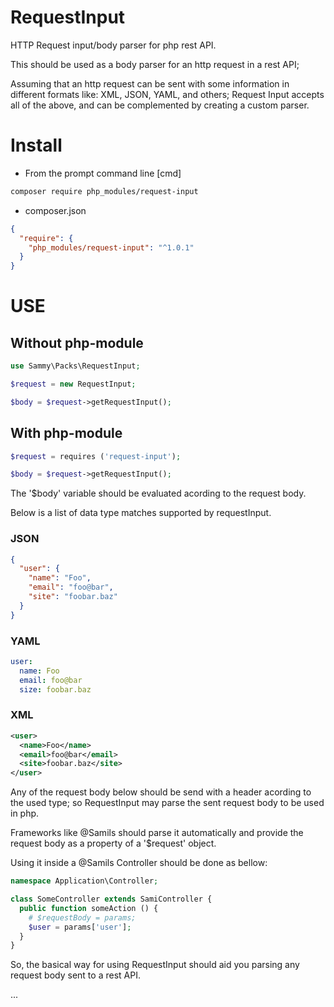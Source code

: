 # RequestInput

 HTTP Request input/body parser for php rest API.

 This should be used as a body parser for an http request in a rest API;

 Assuming that an http request can be sent with some information in different formats like: XML, JSON, YAML, and others; Request Input accepts all of the above, and can be complemented by creating a custom parser.

# Install

- From the prompt command line [cmd]

```bash
composer require php_modules/request-input
```

- composer.json

```json
{
  "require": {
    "php_modules/request-input": "^1.0.1"
  }
}
```

# USE 

## Without php-module

```php
use Sammy\Packs\RequestInput;

$request = new RequestInput;

$body = $request->getRequestInput();
```

## With php-module

```php
$request = requires ('request-input');

$body = $request->getRequestInput();
```

The '$body' variable should be evaluated acording to the request body.

Below is a list of data type matches supported by requestInput.

### JSON

```json
{
  "user": {
    "name": "Foo",
    "email": "foo@bar",
    "site": "foobar.baz"
  }
}
```

### YAML

```yaml
user:
  name: Foo
  email: foo@bar
  size: foobar.baz
```

### XML

```xml
<user>
  <name>Foo</name>
  <email>foo@bar</email>
  <site>foobar.baz</site>
</user>
```

Any of the request body below should be send with a header acording to the used type; so RequestInput may parse the sent request body to be used in php.

Frameworks like @Samils should parse it automatically and provide the request body as a property of a '$request' object.

Using it inside a @Samils Controller should be done as bellow:

```php
namespace Application\Controller;

class SomeController extends SamiController {
  public function someAction () {
    # $requestBody = params;
    $user = params['user'];  
  }
}
```

So, the basical way for using RequestInput should aid you parsing any request body sent to a rest API.

...
